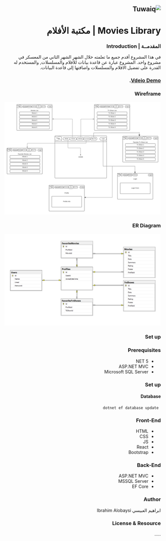 <div dir="rtl" align="right" >

![Tuwaiq](https://i.ibb.co/SV2BSn5/tuwaiq.png)
----

# Movies Library | مكتبة الأفلام
  
### المقدمــة | Introduction 
 في هذا المشروع أقدم جميع ما تعلمته خلال الشهر الشهر الثاني من المعسكر في مشروع واحد.
  المشروع عبارة عن قاعدة بيانات للأفلام والمسلسلات, والمستخدم له القدرة على تفضيل الافلام والمسلسلات واضافتها إلى قاعدة البيانات.
 
### [Vdeio Demo](https://drive.google.com/file/d/1OCpNAfHEgh1v7Og9hsXO4MwEep72z89y/view?usp=sharing "video demo of the project").
  
### Wireframe 

 ![Wireframe](Wireframe.png)

### ER Diagram

![ER Diagram](ERD.jpg)

### Set up  
### Prerequisites
- NET 5 
- ASP.NET MVC
- Microsoft SQL Server 
### Set up  
 #### Database
 ``` dotnet ef database update```
### Front-End  
 - HTML
 - CSS
 - JS
 - React
 - Bootstrap 
### Back-End 
 - ASP.NET MVC
 - MSSQL Server
 - EF Core

### Author
 ابراهيم العبيسي Ibrahim Alobaysi

### License & Resource
 .....

</div>
